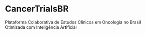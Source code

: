 # CancerTrialsBR
Plataforma Colaborativa de Estudos Clínicos em Oncologia no Brasil Otimizada com Inteligência Artificial
